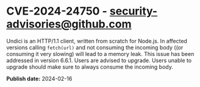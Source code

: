 # CVE-2024-24750 - security-advisories@github.com

Undici is an HTTP/1.1 client, written from scratch for Node.js. In affected versions calling `fetch(url)` and not consuming the incoming body ((or consuming it very slowing) will lead to a memory leak. This issue has been addressed in version 6.6.1. Users are advised to upgrade. Users unable to upgrade should make sure to always consume the incoming body.

**Publish date:** 2024-02-16
